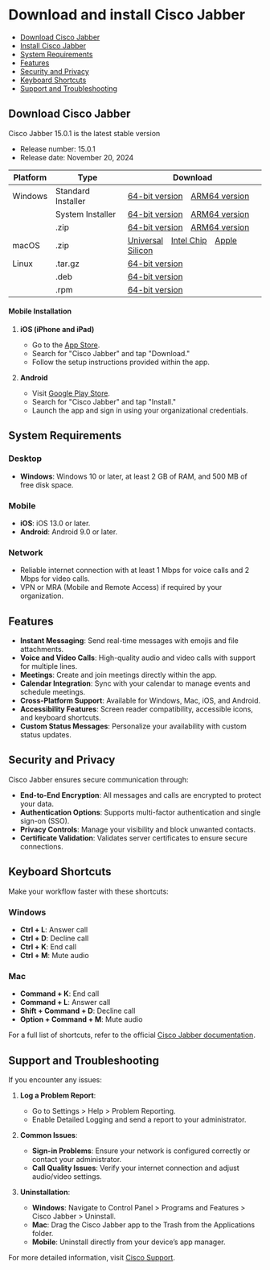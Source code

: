 # Download and install Cisco Jabber

- [Download Cisco Jabber](#download-cisco-jabber)
- [Install Cisco Jabber](#download-cisco-jabber)
- [System Requirements](#system-requirements)
- [Features](#features)
- [Security and Privacy](#security-and-privacy)
- [Keyboard Shortcuts](#keyboard-shortcuts)
- [Support and Troubleshooting](#support-and-troubleshooting)

## Download Cisco Jabber

Cisco Jabber 15.0.1 is the latest stable version

*   Release number: 15.0.1
*   Release date: November 20, 2024

| Platform | Type             | Download                                                                                                                                                                                                                             |
| -------- | ---------------- | -------------------------------------------------------------------------------------------------------------------------------------------------------------------------------------------------------------------------------------- |
| Windows  | Standard Installer   | [64-bit version](https://www.webex.com/downloads/jabber.html) [ARM64 version](https://www.webex.com/downloads/jabber.html)                                                                                          |
|          | System Installer | [64-bit version](https://www.webex.com/downloads/jabber.html) [ARM64 version](https://www.webex.com/downloads/jabber.html)                                                                                        |
|          | .zip             | [64-bit version](https://www.webex.com/downloads/jabber.html) [ARM64 version](https://www.webex.com/downloads/jabber.html)                                                                                          |
| macOS    | .zip             | [Universal](https://go.microsoft.com/fwlink/?linkid=2298050) [Intel Chip](https://go.microsoft.com/fwlink/?linkid=2298103) [Apple Silicon](https://go.microsoft.com/fwlink/?linkid=2297727) |
| Linux    | .tar.gz          | [64-bit version](https://go.microsoft.com/fwlink/?linkid=2298104)                                                                                                                                                                 |
|          | .deb             | [64-bit version](https://go.microsoft.com/fwlink/?linkid=2298051)                                                                                                                                                               |
|          | .rpm             | [64-bit version](https://go.microsoft.com/fwlink/?linkid=2298105)                                                             

#### Mobile Installation

1. **iOS (iPhone and iPad)**
   - Go to the [App Store](*).
   - Search for "Cisco Jabber" and tap "Download."
   - Follow the setup instructions provided within the app.

2. **Android**
   - Visit [Google Play Store](*).
   - Search for "Cisco Jabber" and tap "Install."
   - Launch the app and sign in using your organizational credentials.

## System Requirements

### Desktop
- **Windows**: Windows 10 or later, at least 2 GB of RAM, and 500 MB of free disk space.

### Mobile
- **iOS**: iOS 13.0 or later.
- **Android**: Android 9.0 or later.

### Network
- Reliable internet connection with at least 1 Mbps for voice calls and 2 Mbps for video calls.
- VPN or MRA (Mobile and Remote Access) if required by your organization.

## Features

- **Instant Messaging**: Send real-time messages with emojis and file attachments.
- **Voice and Video Calls**: High-quality audio and video calls with support for multiple lines.
- **Meetings**: Create and join meetings directly within the app.
- **Calendar Integration**: Sync with your calendar to manage events and schedule meetings.
- **Cross-Platform Support**: Available for Windows, Mac, iOS, and Android.
- **Accessibility Features**: Screen reader compatibility, accessible icons, and keyboard shortcuts.
- **Custom Status Messages**: Personalize your availability with custom status updates.

## Security and Privacy
Cisco Jabber ensures secure communication through:
- **End-to-End Encryption**: All messages and calls are encrypted to protect your data.
- **Authentication Options**: Supports multi-factor authentication and single sign-on (SSO).
- **Privacy Controls**: Manage your visibility and block unwanted contacts.
- **Certificate Validation**: Validates server certificates to ensure secure connections.

## Keyboard Shortcuts
Make your workflow faster with these shortcuts:

### Windows
- **Ctrl + L**: Answer call
- **Ctrl + D**: Decline call
- **Ctrl + K**: End call
- **Ctrl + M**: Mute audio

### Mac
- **Command + K**: End call
- **Command + L**: Answer call
- **Shift + Command + D**: Decline call
- **Option + Command + M**: Mute audio

For a full list of shortcuts, refer to the official [Cisco Jabber documentation](https://www.cisco.com).

## Support and Troubleshooting

If you encounter any issues:

1. **Log a Problem Report**:
   - Go to Settings > Help > Problem Reporting.
   - Enable Detailed Logging and send a report to your administrator.

2. **Common Issues**:
   - **Sign-in Problems**: Ensure your network is configured correctly or contact your administrator.
   - **Call Quality Issues**: Verify your internet connection and adjust audio/video settings.

3. **Uninstallation**:
   - **Windows**: Navigate to Control Panel > Programs and Features > Cisco Jabber > Uninstall.
   - **Mac**: Drag the Cisco Jabber app to the Trash from the Applications folder.
   - **Mobile**: Uninstall directly from your device’s app manager.

For more detailed information, visit [Cisco Support](https://www.cisco.com/c/en/us/support/).
